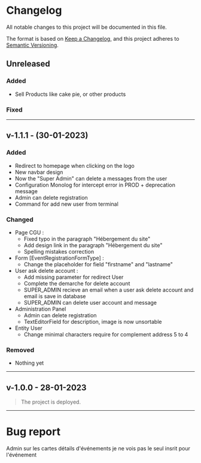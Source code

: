 # Changelog

All notable changes to this project will be documented in this file.

The format is based on [Keep a Changelog](https://keepachangelog.com/en/1.0.0/),
and this project adheres to [Semantic Versioning](https://semver.org/spec/v2.0.0.html).

## Unreleased

### Added

- Sell Products like cake pie, or other products 

### Fixed

---

## v-1.1.1 - (30-01-2023)

### Added

- Redirect to homepage when clicking on the logo
- New navbar design
- Now the "Super Admin" can delete a messages from the user
- Configuration Monolog for intercept error in PROD + deprecation message
- Admin can delete registration
- Command for add new user from terminal

### Changed

- Page CGU :
  - Fixed typo in the paragraph "Hébergement du site"
  - Add design link in the paragraph "Hébergement du site"
  - Spelling mistakes correction
- Form [EventRegistrationFormType] :
  - Change the placeholder for field "firstname" and "lastname"
- User ask delete account :
  - Add missing parameter for redirect User
  - Complete the demarche for delete account
  - SUPER_ADMIN recieve an email when a user ask delete account and email is save in database
  - SUPER_ADMIN can delete user account and message
- Administration Panel
  - Admin can delete registration
  - TextEditorField for description, image is now unsortable
- Entity User
  - Change minimal characters require for complement address 5 to 4

### Removed

- Nothing yet

 ---

## v-1.0.0 - 28-01-2023
> The project is deployed.

---

# Bug report

Admin sur les cartes détails d'événements je ne vois pas le seul insrit pour l'événement
